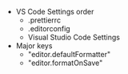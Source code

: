 - VS Code Settings order
  - .prettierrc
  - .editorconfig
  - Visual Studio Code Settings
- Major keys
  - "editor.defaultFormatter"
  - "editor.formatOnSave"
